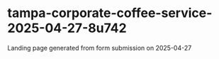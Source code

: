 # tampa-corporate-coffee-service-2025-04-27-8u742
Landing page generated from form submission on 2025-04-27
